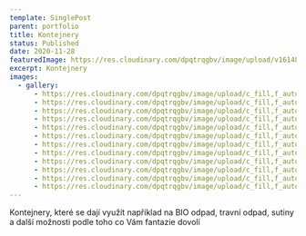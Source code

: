 ```yaml
---
template: SinglePost
parent: portfolio
title: Kontejnery
status: Published
date: 2020-11-28
featuredImage: https://res.cloudinary.com/dpqtrqgbv/image/upload/v1614809316/kontejner/IMG_20200713_191658_m1suhc.jpg
excerpt: Kontejnery
images:
  - gallery:
      - https://res.cloudinary.com/dpqtrqgbv/image/upload/c_fill,f_auto,,h_2600,,q_auto,,w_2600,/v1614809324/kontejner/IMG_20200713_191856_u7p75b.jpg
      - https://res.cloudinary.com/dpqtrqgbv/image/upload/c_fill,f_auto,,h_2600,,q_auto,,w_2600,/v1614809323/kontejner/IMG_20200713_191845_jrmlfo.jpg
      - https://res.cloudinary.com/dpqtrqgbv/image/upload/c_fill,f_auto,,h_2600,,q_auto,,w_2600,/v1614809321/kontejner/IMG_20200713_191730_ppkcw5.jpg
      - https://res.cloudinary.com/dpqtrqgbv/image/upload/c_fill,f_auto,,h_2600,,q_auto,,w_2600,/v1614809319/kontejner/IMG_20200713_191645_klfwxo.jpg
      - https://res.cloudinary.com/dpqtrqgbv/image/upload/c_fill,f_auto,,h_2600,,q_auto,,w_2600,/v1614809319/kontejner/IMG_20200713_191737_mfdxkj.jpg
      - https://res.cloudinary.com/dpqtrqgbv/image/upload/c_fill,f_auto,,h_2600,,q_auto,,w_2600,/v1614809318/kontejner/IMG_20200713_191626_owtld6.jpg
      - https://res.cloudinary.com/dpqtrqgbv/image/upload/c_fill,f_auto,,h_2600,,q_auto,,w_2600,/v1614809316/kontejner/IMG_20200713_191658_m1suhc.jpg
      - https://res.cloudinary.com/dpqtrqgbv/image/upload/c_fill,f_auto,,h_2600,,q_auto,,w_2600,/v1614809315/kontejner/IMG_20200713_191718_fs9gub.jpg
      - https://res.cloudinary.com/dpqtrqgbv/image/upload/c_fill,f_auto,,h_2600,,q_auto,,w_2600,/v1614809314/kontejner/IMG_20200713_191629_t0fjg4.jpg
      - https://res.cloudinary.com/dpqtrqgbv/image/upload/c_fill,f_auto,,h_2600,,q_auto,,w_2600,/v1614809314/kontejner/IMG_20200713_191825_eldpuz.jpg
      - https://res.cloudinary.com/dpqtrqgbv/image/upload/c_fill,f_auto,,h_2600,,q_auto,,w_2600,/v1614809312/kontejner/IMG_20200713_191636_wzpyzz.jpg
      - https://res.cloudinary.com/dpqtrqgbv/image/upload/c_fill,f_auto,,h_2600,,q_auto,,w_2600,/v1614809311/kontejner/IMG_20200713_191744_qesszo.jpg
---
```

Kontejnery, které se dají využít například na BIO odpad, travní odpad, sutiny a další možnosti podle toho co Vám fantazie dovolí
